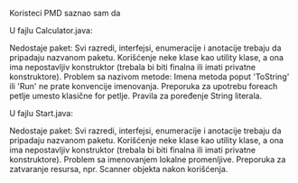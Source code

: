 Koristeci PMD saznao sam da 

U fajlu Calculator.java:

Nedostaje paket: Svi razredi, interfejsi, enumeracije i anotacije trebaju da pripadaju nazvanom paketu.
Korišćenje neke klase kao utility klase, a ona ima nepostavljiv konstruktor (trebala bi biti finalna ili imati privatne konstruktore).
Problem sa nazivom metode: Imena metoda poput 'ToString' ili 'Run' ne prate konvencije imenovanja.
Preporuka za upotrebu foreach petlje umesto klasične for petlje.
Pravila za poređenje String literala.

U fajlu Start.java:

Nedostaje paket: Svi razredi, interfejsi, enumeracije i anotacije trebaju da pripadaju nazvanom paketu.
Korišćenje neke klase kao utility klase, a ona ima nepostavljiv konstruktor (trebala bi biti finalna ili imati privatne konstruktore).
Problem sa imenovanjem lokalne promenljive.
Preporuka za zatvaranje resursa, npr. Scanner objekta nakon korišćenja.
